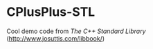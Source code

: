 CPlusPlus-STL
=============

Cool demo code from  *The C++ Standard Library* (http://www.josuttis.com/libbook/)
